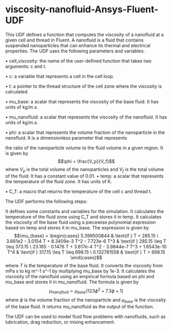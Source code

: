 # viscosity-nanofluid-Ansys-Fluent-UDF
This UDF defines a function that computes the viscosity of a nanofluid at a given cell and thread in Fluent. A nanofluid is a fluid that contains suspended nanoparticles that can enhance its thermal and electrical properties. The UDF uses the following parameters and variables:

•  cell_viscosity: the name of the user-defined function that takes two arguments: c and t.

•  c: a variable that represents a cell in the cell loop.

•  t: a pointer to the thread structure of the cell zone where the viscosity is calculated.

•  mu_base: a scalar that represents the viscosity of the base fluid. It has units of kg/m.s.

•  mu_nanofluid: a scalar that represents the viscosity of the nanofluid. It has units of kg/m.s.

•  phi: a scalar that represents the volume fraction of the nanoparticle in the nanofluid. It is a dimensionless parameter that represents

the ratio of
the nanoparticle volume to
the fluid volume in a given region. It is given by $$\phi = \frac{V_p}{V_f}$$ where $V_p$ is
the total volume
of
the nanoparticles and $V_f$ is
the total volume
of
the fluid. It has a constant value of 0.01.
•  temp: a scalar that represents the temperature of the fluid zone. It has units of K.

•  C_T: a macro that returns the temperature of the cell c and thread t.

The UDF performs the following steps:


It defines some constants and variables for the simulation.
It calculates the temperature of the fluid zone using C_T and stores it in temp.
It calculates the viscosity of the base fluid using a piecewise polynomial expression based on temp and stores it in mu_base. The expression is given by $$\mu_{base} = \begin{cases} 5.398500844 & \text{if } T < 285.15 \ 3.661e2 - 3.0154 T + 8.3409e-3 T^2 - 7.723e-6 T^3 & \text{if } 285.15 \leq T \leq 373.15 \ 23.165 - 0.1476 T + 3.617e-4 T^2 - 3.9844e-7 T^3 + 1.6543e-10 T^4 & \text{if } 317.15 \leq T \leq 698.15 \ 0.132781558 & \text{if } T > 698.15 \end{cases}$$ where $T$ is
the temperature
of
the base fluid.
It converts the viscosity from mPa s to kg m^-1 s^-1 by multiplying mu_base by 1e-3.
It calculates the viscosity of the nanofluid using an empirical formula based on phi and mu_base and stores it in mu_nanofluid. The formula is given by $$\mu_{nanofluid} = \mu_{base} (123 \phi^2 + 7.3 \phi + 1)$$ where $\phi$ is
the volume fraction
of
the nanoparticle and $\mu_{base}$ is
the viscosity
of
the base fluid.
It returns mu_nanofluid as
the output
of
the function.

The UDF can be used to model fluid flow problems with nanofluids, such as lubrication, drag reduction, or mixing enhancement. 
